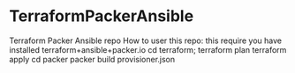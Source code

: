 # TerraformPackerAnsible
Terraform Packer Ansible repo
How to user this repo:
this require you have installed terraform+ansible+packer.io
cd terraform; terraform plan
terraform apply
cd packer
packer build provisioner.json
